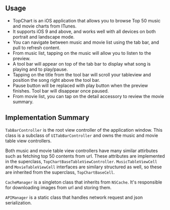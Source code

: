 ## Usage

* TopChart is an iOS application that allows you to browse Top 50 music and movie charts from ITunes.
* It supports iOS 9 and above, and works well with all devices on both portrait and landscape mode.
* You can navigate between music and movie list using the tab bar, and pull to refresh content. 
* From music list, tapping on the music will allow you to listen to the preview.
* A tool bar will appear on top of the tab bar to display what song is playing and to play/pause.
* Tapping on the title from the tool bar will scroll your tableview and position the song right above the tool bar.
* Pause button will be replaced with play button when the preview finishes. Tool bar will disappear once paused.
* From movie list, you can tap on the detail accessory to review the movie summary.

## Implementation Summary

`TabBarController` is the root view controller of the application window.
This class is a subclass of `UITabBarController` and owns the music and movie table view controllers.

Both music and movie table view controllers have many similar attirbutes such as fetching top 50 contents
from url. These attributes are implemented in the superclass, `TopChartBaseTableViewController`.
`MusicTableViewCell` and `MovieTableViewCell` interfaces are similary structured as well, so these are inherited
from the superclass, `TopChartBaseCell`.

`CacheManager` is a singleton class that inherits from `NSCache`. It's responsible for
downloading images from url and storing them.

`APIManager` is a static class that handles network request and json serialization.
